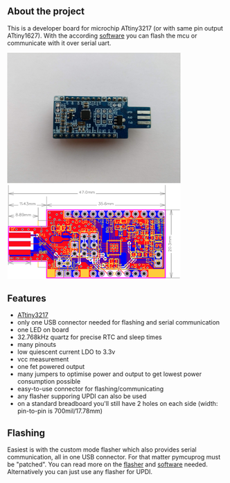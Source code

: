 ## About the project
This is a developer board for microchip ATtiny3217 (or with same pin output ATtiny1627). With the according [software](https://github.com/2ni/attiny-boilerplate) you can flash the mcu or communicate with it over serial uart.

<img src="images/PCB_apricot-mini_V1.0_real.jpg" width="400" />
<img src="images/PCB_apricot-mini_V1.0_all_layers.png" width="400" />

## Features
- [ATtiny3217](https://www.microchip.com/en-us/product/ATTINY3217)
- only one USB connector needed for flashing and serial communication
- one LED on board
- 32.768kHz quartz for precise RTC and sleep times
- many pinouts
- low quiescent current LDO to 3.3v
- vcc measurement
- one fet powered output
- many jumpers to optimise power and output to get lowest power consumption possible
- easy-to-use connector for flashing/communicating
- any flasher supporing UPDI can also be used
- on a standard breadboard you'll still have 2 holes on each side (width: pin-to-pin is 700mil/17.78mm)

## Flashing
Easiest is with the custom mode flasher which also provides serial communication, all in one USB connector. For that matter pymcuprog must be "patched". You can read more on the [flasher]() and [software](https://github.com/2ni/attiny-boilerplate) needed.
Alternatively you can just use any flasher for UPDI.
